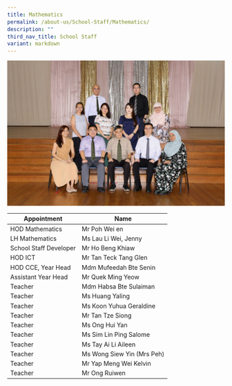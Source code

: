 ```yaml
---
title: Mathematics
permalink: /about-us/School-Staff/Mathematics/
description: ""
third_nav_title: School Staff
variant: markdown
---
```

![](/images/Dept%20Photo/MATHS_DEPARTMENT_2812_FORMAL.jpg)

| Appointment | Name | 
| -------- | -------- | 
| HOD Mathematics    | Mr Poh Wei en   | 
| LH Mathematics     | Ms Lau Li Wei, Jenny    |
| School Staff Developer    | Mr Ho Beng Khiaw   | 
| HOD ICT     | Mr Tan Teck Tang Glen    | 
| HOD CCE, Year Head     | Mdm Mufeedah Bte Senin     | 
| Assistant Year Head     | Mr Quek Ming Yeow     | 
| Teacher     | Mdm Habsa Bte Sulaiman    | 
| Teacher     | Ms Huang Yaling     | 
| Teacher     | Ms Koon Yuhua Geraldine    | 
| Teacher     | Mr Tan Tze Siong    |
| Teacher     | Ms Ong Hui Yan    |
| Teacher     | Ms Sim Lin Ping Salome    |
| Teacher     | Ms Tay Ai Li Aileen    |
| Teacher     | Ms Wong Siew Yin (Mrs Peh)    |
| Teacher     | Mr Yap Meng Wei Kelvin   |
| Teacher     | Mr Ong Ruiwen   |